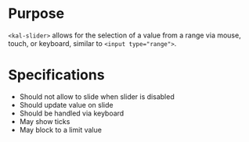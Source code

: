 # Purpose

`<kal-slider>` allows for the selection of a value from a range via mouse, touch, or keyboard, similar to `<input type="range">`.

# Specifications

* Should not allow to slide when slider is disabled
* Should update value on slide
* Should be handled via keyboard
* May show ticks
* May block to a limit value
